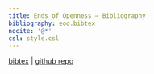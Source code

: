 ```yaml
---
title: Ends of Openness — Bibliography
bibliography: eoo.bibtex
nocite: '@*'
csl: style.csl
---
```


[bibtex](eoo.bibtex) | [github repo](https://github.com/srerickson/eoo-bib)
